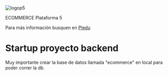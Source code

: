 ![logop5](https://p5-hall-of-fame.s3.amazonaws.com/p5logo.png)

ECOMMERCE Plataforma 5

Para más información busquen en [Pledu](https://pledu.plataforma5.la/modules/e2b1ace6-8de6-4b10-a025-647583402a8a)

# Startup proyecto backend

Muy importante crear la base de datos llamada "ecommerce" en local para poder correr la db.



